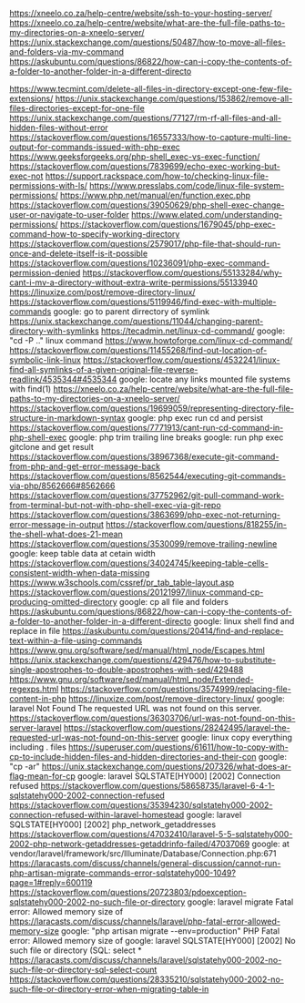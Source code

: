 https://xneelo.co.za/help-centre/website/ssh-to-your-hosting-server/
https://xneelo.co.za/help-centre/website/what-are-the-full-file-paths-to-my-directories-on-a-xneelo-server/
https://unix.stackexchange.com/questions/50487/how-to-move-all-files-and-folders-via-mv-command
https://askubuntu.com/questions/86822/how-can-i-copy-the-contents-of-a-folder-to-another-folder-in-a-different-directo


https://www.tecmint.com/delete-all-files-in-directory-except-one-few-file-extensions/
https://unix.stackexchange.com/questions/153862/remove-all-files-directories-except-for-one-file
https://unix.stackexchange.com/questions/77127/rm-rf-all-files-and-all-hidden-files-without-error
https://stackoverflow.com/questions/16557333/how-to-capture-multi-line-output-for-commands-issued-with-php-exec
https://www.geeksforgeeks.org/php-shell_exec-vs-exec-function/
https://stackoverflow.com/questions/7839699/echo-exec-working-but-exec-not
https://support.rackspace.com/how-to/checking-linux-file-permissions-with-ls/
https://www.presslabs.com/code/linux-file-system-permissions/
https://www.php.net/manual/en/function.exec.php
https://stackoverflow.com/questions/39050629/php-shell-exec-change-user-or-navigate-to-user-folder
https://www.elated.com/understanding-permissions/
https://stackoverflow.com/questions/1679045/php-exec-command-how-to-specify-working-directory
https://stackoverflow.com/questions/2579017/php-file-that-should-run-once-and-delete-itself-is-it-possible
https://stackoverflow.com/questions/10236091/php-exec-command-permission-denied
https://stackoverflow.com/questions/55133284/why-cant-i-mv-a-directory-without-extra-write-permissions/55133940
https://linuxize.com/post/remove-directory-linux/
https://stackoverflow.com/questions/5119946/find-exec-with-multiple-commands
google: go to parent dirrectory of symlink
https://unix.stackexchange.com/questions/11044/changing-parent-directory-with-symlinks
https://tecadmin.net/linux-cd-command/
google: "cd -P .." linux command
https://www.howtoforge.com/linux-cd-command/
https://stackoverflow.com/questions/11455268/find-out-location-of-symbolic-link-linux
https://stackoverflow.com/questions/4532241/linux-find-all-symlinks-of-a-given-original-file-reverse-readlink/4535344#4535344
google: locate any links mounted file systems with find(1)
https://xneelo.co.za/help-centre/website/what-are-the-full-file-paths-to-my-directories-on-a-xneelo-server/
https://stackoverflow.com/questions/19699059/representing-directory-file-structure-in-markdown-syntax
google: php exec run cd and persist
https://stackoverflow.com/questions/7771913/cant-run-cd-command-in-php-shell-exec
google: php trim trailing line breaks
google: run php exec gitclone and get result
https://stackoverflow.com/questions/38967368/execute-git-command-from-php-and-get-error-message-back
https://stackoverflow.com/questions/8562544/executing-git-commands-via-php/8562666#8562666
https://stackoverflow.com/questions/37752962/git-pull-command-work-from-terminal-but-not-with-php-shell-exec-via-git-repo
https://stackoverflow.com/questions/3863699/php-exec-not-returning-error-message-in-output
https://stackoverflow.com/questions/818255/in-the-shell-what-does-21-mean
https://stackoverflow.com/questions/3530099/remove-trailing-newline
google: keep table data at cetain width
https://stackoverflow.com/questions/34024745/keeping-table-cells-consistent-width-when-data-missing
https://www.w3schools.com/cssref/pr_tab_table-layout.asp
https://stackoverflow.com/questions/20121997/linux-command-cp-producing-omitted-directory
google: cp all file and folders
https://askubuntu.com/questions/86822/how-can-i-copy-the-contents-of-a-folder-to-another-folder-in-a-different-directo
google: linux shell find and replace in file
https://askubuntu.com/questions/20414/find-and-replace-text-within-a-file-using-commands
https://www.gnu.org/software/sed/manual/html_node/Escapes.html
https://unix.stackexchange.com/questions/429476/how-to-substitute-single-apostrophes-to-double-apostrophes-with-sed/429488
https://www.gnu.org/software/sed/manual/html_node/Extended-regexps.html
https://stackoverflow.com/questions/3574999/replacing-file-content-in-php
https://linuxize.com/post/remove-directory-linux/
google: laravel Not Found  The requested URL was not found on this server.
https://stackoverflow.com/questions/36303706/url-was-not-found-on-this-server-laravel
https://stackoverflow.com/questions/28242495/laravel-the-requested-url-was-not-found-on-this-server
google: linux copy everything including . files
https://superuser.com/questions/61611/how-to-copy-with-cp-to-include-hidden-files-and-hidden-directories-and-their-con
google: "cp -ar"
https://unix.stackexchange.com/questions/207326/what-does-ar-flag-mean-for-cp
google: laravel SQLSTATE[HY000] [2002] Connection refused
https://stackoverflow.com/questions/58658735/laravel-6-4-1-sqlstatehy000-2002-connection-refused
https://stackoverflow.com/questions/35394230/sqlstatehy000-2002-connection-refused-within-laravel-homestead
google: laravel SQLSTATE[HY000] [2002] php_network_getaddresses
https://stackoverflow.com/questions/47032410/laravel-5-5-sqlstatehy000-2002-php-network-getaddresses-getaddrinfo-failed/47037069
google: at vendor/laravel/framework/src/Illuminate/Database/Connection.php:671
https://laracasts.com/discuss/channels/general-discussion/cannot-run-php-artisan-migrate-commands-error-sqlstatehy000-1049?page=1#reply=600119
https://stackoverflow.com/questions/20723803/pdoexception-sqlstatehy000-2002-no-such-file-or-directory
google: laravel migrate Fatal error: Allowed memory size of
https://laracasts.com/discuss/channels/laravel/php-fatal-error-allowed-memory-size
google: "php artisan migrate --env=production" PHP Fatal error:  Allowed memory size of
google: laravel SQLSTATE[HY000] [2002] No such file or directory (SQL: select *
https://laracasts.com/discuss/channels/laravel/sqlstatehy000-2002-no-such-file-or-directory-sql-select-count
https://stackoverflow.com/questions/28335210/sqlstatehy000-2002-no-such-file-or-directory-error-when-migrating-table-in
